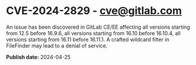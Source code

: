 # CVE-2024-2829 - cve@gitlab.com

An issue has been discovered in GitLab CE/EE affecting all versions starting from 12.5 before 16.9.6, all versions starting from 16.10 before 16.10.4, all versions starting from 16.11 before 16.11.1. A crafted wildcard filter in FileFinder may lead to a denial of service.

**Publish date:** 2024-04-25
